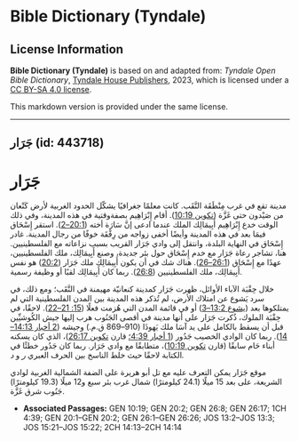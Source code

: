 # Bible Dictionary (Tyndale)

## License Information

**Bible Dictionary (Tyndale)** is based on and adapted from: _Tyndale Open Bible Dictionary_, [Tyndale House Publishers](https://tyndaleopenresources.com/), 2023, which is licensed under a [CC BY-SA 4.0 license](https://creativecommons.org/licenses/by-sa/4.0/legalcode.en).

This markdown version is provided under the same license.



--------------------------------

## جَرَار (id: 443718)

جَرَار
======

مدينة تقع في غرب مِنْطَقَة النَّقَب. كانت معلمًا جغرافيًا يشكّل الحدود الغربية لأرض كَنْعان من صَيْدون حتى غَزَّة ([تكوين 10:19](https://ref.ly/Gen10:19)). أقام إِبْرَاهِيم بصفةوقتية في هذه المدينة، وفي ذلك الوقت خدع إِبْرَاهِيم أَبِيمَالِك الملك عندما ادعى إنَّ سَارَة أخته ([20:1–2](https://ref.ly/Gen20:1-Gen20:2)). استقر إِسْحَاق فيمَا بعد في هذه المدينة وأيضًا أخفى زواجه من رِفْقَة خوفًا من رجال المدينة. غادر إِسْحَاق في النهاية البلدة، وانتقل إلى وادي جَرَار القريب بسبب نزاعاته مع الفلسطينيين. هنا، تشاجر رعاة جَرَار مع خدم إِسْحَاق حول بئر جديدة، وصنع أَبِيمَالِك، ملك الفلسطينيين، عهدًا مع إِسْحَاق ([26:1–26](https://ref.ly/Gen26:1-Gen26:26)). هناك شك في أن يكون أَبِيمَالِك ملك جَرَار ([20:2](https://ref.ly/Gen20:2)) هو نفس أَبِيمَالِك، ملك الفلسطينيين ([26:8](https://ref.ly/Gen26:8)). ربما كان أَبِيمَالِك لقبًا أو وظيفة رسمية.

خلال حِقْبَة الآباء الأوائل، ظهرت جَرَار كمدينة كنعانيّة مهيمنة في النَّقَب؛ ومع ذلك، في سرد يَشوع عن امتلاك الأرض، لم تُذكر هذه المدينة بين المدن الفلسطينية التي لم يمتلكوها بعد ([يشوع 13:2–3](https://ref.ly/Josh13:2-Josh13:3)) أو في قائمة المدن التي هُزمت فعلًا ([15: 21–22](https://ref.ly/Josh15:21-Josh15:22)). لاحقًا، في حِقْبَة الملوك، ذُكرت جَرَار على أنها مدينة في أقصى الجَنُوب هرب إليها جيش الكُوشيِّين قبل أن يسقط بالكامل على يد آسَا ملك يَهوذَا (910–869 ق.م.) وجيشه ([2 أخبار 14:13–14](https://ref.ly/2Chr14:13-2Chr14:14)). ربما كان الوادي الخصيب جَدُور ([1 أخبار 4:39؛](https://ref.ly/1Chr4:39) قارن [تكوين 26:17](https://ref.ly/Gen26:17))، الذي كان يسكنه أبناء حَام سابقًا (قارن [تكوين 10:19](https://ref.ly/Gen10:19))، متطابقًا مع وادي جَرَار. ربما كان جَدُور خطئًا في الكتابة لاحقًا حيث خلط الناسخ بين الحرف العبري *ر* و *د.*

موقع جَرَار يمكن التعرف عليه مع تل أبو هريرة على الضفة الشمالية الغربية لوادي الشريعة، على بعد 15 ميلًا (24\.1 كيلومترًا) شمال غرب بئر سبع و12 ميلًا (19\.3 كيلومترًا) جَنُوب شرق غَزَّة.

* **Associated Passages:** GEN 10:19; GEN 20:2; GEN 26:8; GEN 26:17; 1CH 4:39; GEN 20:1–GEN 20:2; GEN 26:1–GEN 26:26; JOS 13:2–JOS 13:3; JOS 15:21–JOS 15:22; 2CH 14:13–2CH 14:14

